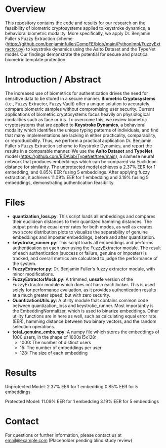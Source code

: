 # Overview
This repository contains the code and results for our research on the feasibility of biometric cryptosystems applied to keystroke dynamics, a behavioral biometric modality. More specifically, we apply Dr. Benjamin Fuller's Fuzzy Extraction scheme (https://github.com/benjaminfuller/CompFE/blob/main/PythonImpl/FuzzyExtractor.py) to keystroke dynamics using the Aalto Dataset and the TypeNet model. Our findings demonstrate the potential for secure and practical biometric template protection.

# Introduction / Abstract
The increased use of biometrics for authentication drives the need for sensitive data to be stored in a secure manner. **Biometric Cryptosystems** (i.e., Fuzzy Extractor, Fuzzy Vault) offer a unique solution to accurately compare biometric samples without compromising user security. Current applications of biometric cryptosystems focus heavily on physiological modalities such as face or iris. To overcome this, we review biometric cryptosystems that are applied to **Keystroke Dynamics**, a behavioral modality which identifies the unique typing patterns of individuals, and find that many implementations are lacking in either practicality, comparability, or reproducibility. Thus, we perform a practical application Dr. Benjamin Fuller's Fuzzy Extraction scheme to Keystroke Dynamics, and report the results in a comparable manner. We use the **Aalto Dataset** and **TypeNet** model (https://github.com/BiDAlab/TypeNet/tree/main), a siamese neural network that produces embeddings which can be compared via Euclidean distance for similarity. The unprotected model achieves a 2.37% EER for 1 embedding, and 0.85\% EER fusing 5 embeddings. After applying fuzzy extraction, it achieves 11.09\% EER for 1 embedding and 3.19\% fusing 5 embeddings, demonstrating authentication feasibility.

# Files
- **quantization_loss.py**: This script loads all embeddings and compares their euclidean distances to their quantized hamming distances. The output prints the equal error rates for both modes, as well as creates two score distribution plots to visualize the separability of genuine embeddings and imposter embeddings, before and after quantization.
- **keystroke_runner.py**: This script loads all embeddings and performs authentication on each user using the FuzzyExtractor module. The result of each authentication (success or failure, genuine or imposter) is tracked, and overall metrics are calculated to judge the performance of the system.
- **FuzzyExtractor.py**: Dr. Benjamin Fuller's fuzzy extractor module, with minor modifications.
- **FuzzyExtractorMock.py**: A trimmed, **unsafe** version of the FuzzyExtractor module which does not hash each locker. This is used solely for performance evaluation, as it provides authentication results at a much greater speed, but with zero security. 
- **QuantizationUtils.py**: A utility module that contains common code between quantization_loss and keystroke_runner. Most importantly is the EmbeddingNormalizer, which is used to binarize embeddings. Other utility functions are in here as well, such as calculating equal error rate (EER), hamming distance between two binary vectors, and the random selection operations.
- **total_genuine_embs.npy**: A numpy file which stores the embeddings of 1000 users, in the shape of 1000x15x128:
  - 1000: The number of distinct users
  - 15: The number of embeddings per user
  - 128: The size of each embedding


# Results
Unprotected Model:
2.37% EER for 1 embedding
0.85% EER for 5 embeddings

Protected Model:
11.09% EER for 1 embedding
3.19% EER for 5 embeddings

# Contact
For questions or further information, please contact us at email@example.com (Placeholder pending blind study review)
